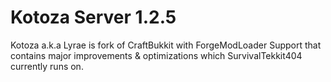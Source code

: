# Kotoza Server 1.2.5
Kotoza a.k.a Lyrae is fork of CraftBukkit with ForgeModLoader Support that contains major improvements & optimizations which
SurvivalTekkit404 currently runs on.

